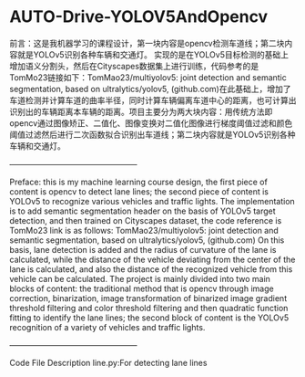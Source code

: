 # AUTO-Drive-YOLOV5AndOpencv
前言：这是我机器学习的课程设计，第一块内容是opencv检测车道线；第二块内容就是YOLOv5识别各种车辆和交通灯。 
实现的是在YOLOv5目标检测的基础上增加语义分割头，然后在Cityscapes数据集上进行训练，代码参考的是TomMo23链接如下：TomMao23/multiyolov5: joint detection and semantic segmentation, based on ultralytics/yolov5, (github.com)在此基础上，增加了车道检测并计算车道的曲率半径，同时计算车辆偏离车道中心的距离，也可计算出识别出的车辆距离本车辆的距离。项目主要分为两大块内容：用传统方法即opencv通过图像矫正、二值化、图像变换对二值化图像进行梯度阈值过滤和颜色阈值过滤然后进行二次函数拟合识别出车道线；第二块内容就是YOLOv5识别各种车辆和交通灯。

————————————————

Preface: this is my machine learning course design, the first piece of content is opencv to detect lane lines; the second piece of content is YOLOv5 to recognize various vehicles and traffic lights. 
The implementation is to add semantic segmentation header on the basis of YOLOv5 target detection, and then trained on Cityscapes dataset, the code reference is TomMo23 link is as follows: TomMao23/multiyolov5: joint detection and semantic segmentation, based on ultralytics/yolov5, (github.com) On this basis, lane detection is added and the radius of curvature of the lane is calculated, while the distance of the vehicle deviating from the center of the lane is calculated, and also the distance of the recognized vehicle from this vehicle can be calculated. The project is mainly divided into two main blocks of content: the traditional method that is opencv through image correction, binarization, image transformation of binarized image gradient threshold filtering and color threshold filtering and then quadratic function fitting to identify the lane lines; the second block of content is the YOLOv5 recognition of a variety of vehicles and traffic lights.

————————————————

Code File Description
line.py:For detecting lane lines
